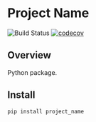 # Project Name
![Build Status](https://github.com/kuwv/project-name/actions/workflows/main.yml/badge.svg?branch=master)
[![codecov](https://codecov.io/gh/kuwv/project-name/branch/master/graph/badge.svg)](https://codecov.io/gh/kuwv/project-name)

## Overview

Python package.

## Install

`pip install project_name`
